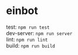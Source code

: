 # einbot

test: `npm run test`  
dev-server: `npm run server`  
lint: `npm run lint`  
build: `npm run build`  